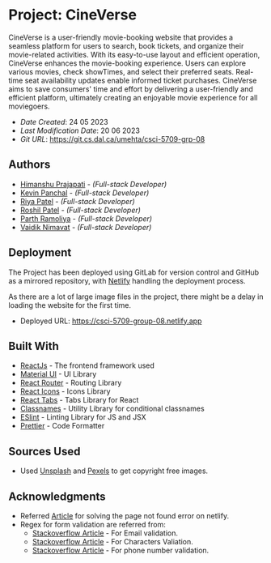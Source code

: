 # Project: CineVerse

CineVerse is a user-friendly movie-booking website that provides a seamless platform for users to search,
book tickets, and organize their movie-related activities. With its easy-to-use layout and efficient operation,
CineVerse enhances the movie-booking experience. Users can explore various movies, check showTimes, and select
their preferred seats. Real-time seat availability updates enable informed ticket purchases. CineVerse aims to save
consumers' time and effort by delivering a user-friendly and efficient platform, ultimately creating an enjoyable movie
experience for all moviegoers.

- _Date Created_: 24 05 2023
- _Last Modification Date_: 20 06 2023
- _Git URL_: https://git.cs.dal.ca/umehta/csci-5709-grp-08

## Authors

- [Himanshu Prajapati](himanshu@dal.ca) - _(Full-stack Developer)_
- [Kevin Panchal](panchal@dal.ca) - _(Full-stack Developer)_
- [Riya Patel](riya.patel@dal.ca) - _(Full-stack Developer)_
- [Roshil Patel](rs622844@dal.ca) - _(Full-stack Developer)_
- [Parth Ramoliya](ramoliya@dal.ca) - _(Full-stack Developer)_
- [Vaidik Nimavat](vd386827@dal.ca) - _(Full-stack Developer)_

## Deployment

The Project has been deployed using GitLab for version control and GitHub as a mirrored repository, with [Netlify](https://www.netlify.com/) handling
the deployment process.

As there are a lot of large image files in the project, there might be a delay in loading the website for the first time.

- Deployed URL: <https://csci-5709-group-08.netlify.app>

## Built With

- [ReactJs](https://react.dev) - The frontend framework used
- [Material UI](https://material-ui.com) - UI Library
- [React Router](https://reactrouter.com) - Routing Library
- [React Icons](https://react-icons.github.io/react-icons/) - Icons Library
- [React Tabs](https://reactcommunity.org/react-tabs/) - Tabs Library for React
- [Classnames](https://www.npmjs.com/package/classnames) - Utility Library for conditional classnames
- [ESlint](https://eslint.org) - Linting Library for JS and JSX
- [Prettier](https://prettier.io) - Code Formatter

## Sources Used

- Used [Unsplash](https://unsplash.com) and [Pexels](https://www.pexels.com/) to get copyright free images.

## Acknowledgments

- Referred [Article](https://dev.to/rajeshroyal/page-not-found-error-on-netlify-reactjs-react-router-solved-43oa) for solving the page not found error on netlify.
- Regex for form validation are referred from:
  - [Stackoverflow Article](https://stackoverflow.com/questions/201323/how-can-i-validate-an-email-address-using-a-regular-expression) - For Email validation.
  - [Stackoverflow Article](https://stackoverflow.com/questions/3617797/regex-to-match-only-letters) - For Characters Valiation.
  - [Stackoverflow Article](https://stackoverflow.com/questions/16699007/regular-expression-to-match-standard-10-digit-phone-number) - For phone number validation.
